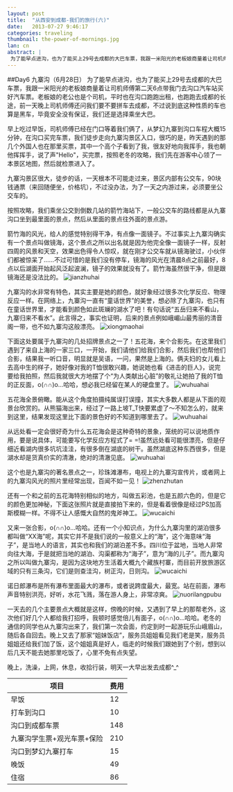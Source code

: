 ```yaml
---
layout: post
title:  "从西安到成都-我们的旅行(六)"
date:   2013-07-27 9:46:17
categories: traveling
thumbnail: the-power-of-mornings.jpg
lan: cn
abstract: |
 为了能早点进沟，也为了能买上29号去成都的大巴车票，我跟一米阳光的老板娘商量着让司机师傅第二天6点带我门去沟口汽车站买好汽车票。老板娘的老公也是个司机，平时也在沟口跑跑出租，也跑跑去成都的长途，前一天晚上司机师傅还问我们要不要拼车去成都，不过说到底这种性质的车也算是黑车，毕竟安全没有保证，我们还是选择乘坐大巴。
---
```


##Day6 九寨沟（6月28日）
为了能早点进沟，也为了能买上29号去成都的大巴车票，我跟一米阳光的老板娘商量着让司机师傅第二天6点带我门去沟口汽车站买好汽车票。老板娘的老公也是个司机，平时也在沟口跑跑出租，也跑跑去成都的长途，前一天晚上司机师傅还问我们要不要拼车去成都，不过说到底这种性质的车也算是黑车，毕竟安全没有保证，我们还是选择乘坐大巴。

早上吃过早饭，司机师傅已经在门口等着我们俩了，从梦幻九寨到沟口车程大概15分钟，在沟口买完车票，我们徒步走向九寨沟景区入口，很巧的是，昨天遇到的那几个外国人也在那里买票，其中一个高个子看到了我，很友好地向我挥手，我也朝他挥挥手，说了声"Hello"，买完票，按照老冬的攻略，我们先在游客中心领了一本景区地图，然后就检票进入了。

九寨沟景区很大，徒步的话，一天根本不可能走过来，景区内部有公交车，90块钱通票（来回随便坐，价格坑），不过没办法，为了一天之内游过来，必须要坐公交车的。

按照攻略，我们乘坐公交到倒数几站的箭竹海站下，一般公交车的路线都是从九寨沟口坐到最里面的景点，然后从里面的景点往外面的景点游。

箭竹海的风光，给人的感觉特别得干净，有点像一面镜子。不过事实上九寨沟确实有一个景点叫做镜海，这个景点之所以出名就是因为他完全像一面镜子一样，反射四周的风景和天空，效果出色得令人惊叹，就在刚才公交车就从镜海驶过，小伙伴们都被惊呆了……不过可惜的是我们没有停车，镜海的风光在清晨8点之前最好，8点以后湖面开始起风泛起波澜，镜子的效果就没有了。箭竹海虽然很干净，但是跟镜海还是没法比的。
![](/uploads/jiuzhai-jianzhu.jpg "jianzhuhai")

九寨沟的水非常有特色，其实主要是她的颜色，就好象经过很多次化学反应、物理反应一样。在网络上，九寨沟一直有“童话世界”的美誉，想必除了九寨沟，也只有在童话世界里，才能看到颜色如此斑斓的湖水了吧！有句话说“五岳归来不看山，九寨归来不看水”。此言得之，事实也证明，后来的景点例如峨嵋山最秀丽的清音阁一带，也不如九寨沟这般漂亮。
![](/uploads/jiuzhai-xiongmao.jpg "xiongmaohai")

下面这处要属于九寨沟的几处招牌景点之一了！五花海，来个合影先。在这里我们遇到了来自上海的一家三口，一开始，我们请他们给我们合影，然后我们也帮他们合影，结果我一听口音，明显就是吴语，一问，果然是上海的。俩夫妇的女儿看上去高中生的样子，她好像对我的T恤很敢兴趣，她说她也看《进击的巨人》，说完要给我拍照，然后我就很大方地摆了个“为人类献出心脏”的敬礼让她拍了我的T恤的正反面，o(∩∩)o...哈哈，想必我已经留在某人的硬盘里了。
![](/uploads/jiuzhai-wuhua-1.jpg "wuhuahai")

五花海全景俯瞰。能从这个角度拍摄纯属误打误撞，其实大多数人都是从下面的观景台欣赏的。从熊猫海出来，经过了一路上坡T_T快要累虚了～不知怎么的，就来到这里，结果发现这里比下面的景色好的不知道到哪里去了。
![](/uploads/jiuzhai-wuhua-2.jpg "wuhuahai")

从远处看一定会很好奇为什么五花海会是这种奇特的景象，笼统的可以说地质作用，要是说具体，可能要写化学反应方程式了= =!虽然远处看可能很漂亮，但是仔细近看湖内很多坑坑洼洼，有很多倒在湖底的树干。虽然湖底这种东西很多，但是湖水却是货真价实的清澈，绝对的清澈见底。
![](/uploads/jiuzhai-wuhua-3.jpg "wuhuahai")

这个也是九寨沟的著名景点之一，珍珠滩瀑布，电视上的九寨沟宣传片，或者网上的九寨沟风光的照片里经常出现，百闻不如一见！
![](/uploads/jiuzhai-zhenzhu.jpg "zhenzhutan")

还有一个和之前的五花海特别相似的地方，叫做五彩池，也是五颜六色的，但是它的颜色更加神秘，下面这张照片就是直接拍下来的，但是看着很像是经过PS加高斯模糊一样。不得不让人感慨大自然的鬼斧神工。
![](/uploads/jiuzhai-wucai-1.jpg "wucaichi")

又来一张合影，o(∩∩)o...哈哈。还有一个小知识点，为什么九寨沟里的湖泊很多都叫做“XX海”呢，其实它并不是我们说的一般意义上的“海”，这个海意味“海子”，是当地人的语言，其实也和我们的湖泊差不多。四川位于盆地，当地人非常向往大海，于是就把当地的湖泊、沟渠都称为“海子”，意为“海的儿子”。而九寨沟之所以叫做九寨沟，是因为这块地方生活着大概九个藏族村寨，而目前开放旅游区域的只有三条沟，它们是则查洼沟，树正沟，日则沟。
![](/uploads/jiuzhai-wucai-2.jpg "wucaichi")

诺日郎瀑布是所有瀑布里面最大的瀑布，或者说跨度最大，最宽。站在前面，瀑布声音特别洪亮，好听，水花飞溅，落在游人身上，非常凉爽。
![](/uploads/jiuzhai-nuorilang.jpg "nuorilangpubu")

一天去的几个主要景点大概就是这样，傍晚的时候，又遇到了早上的那帮老外，这次他们好几个人都给我打招呼，我顿时感觉倍儿有面子，o(∩∩)o...哈哈。老冬的通信的同学也从九寨沟出来了，我们第一次会面，约定到时一起游玩乐山峨眉山，随后各自回去。晚上又去了那家“姐妹饭店”，服务员姐姐看见我们老是笑，服务员姐姐还给我们加了饭，这个姐姐真是好人，临走的时候我们跟她到了个别，想到以后几天不能去她那里吃饭了，心里不免有点失望。

晚上，洗澡，上网，休息，收拾行装，明天一大早出发去成都^_^

项目|费用
---|---
早饭|12
打车到沟口|10
沟口到成都车票|148
九寨沟学生票+观光车票+保险|210
沟口到梦幻九寨打车|15
晚饭|49
住宿|86
